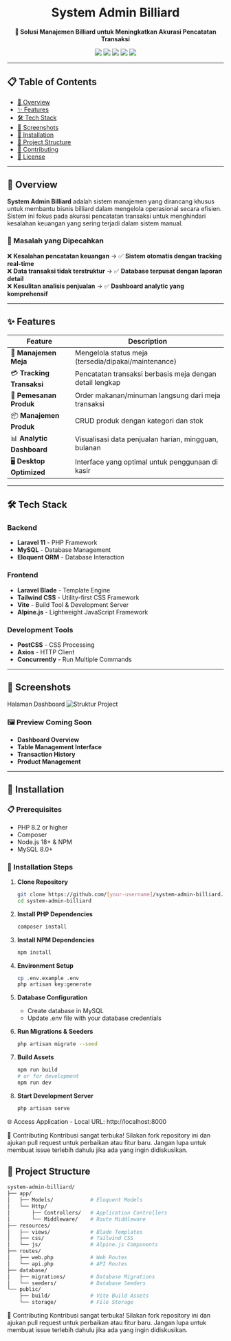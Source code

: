 <h1 align="center">System Admin Billiard</h1>

<p align="center">
  <strong>🎱 Solusi Manajemen Billiard untuk Meningkatkan Akurasi Pencatatan Transaksi</strong>
</p>

<p align="center">
  <img src="https://img.shields.io/badge/Laravel-FF2D20?style=for-the-badge&logo=laravel&logoColor=white"/>
  <img src="https://img.shields.io/badge/MySQL-4479A1?style=for-the-badge&logo=mysql&logoColor=white"/>
  <img src="https://img.shields.io/badge/Tailwind_CSS-38B2AC?style=for-the-badge&logo=tailwind-css&logoColor=white"/>
  <img src="https://img.shields.io/badge/Vite-646CFF?style=for-the-badge&logo=vite&logoColor=white"/>
  <img src="https://img.shields.io/badge/Bootstrap-7952B3?style=for-the-badge&logo=bootstrap&logoColor=white"/>
</p>

---

## 📋 Table of Contents
- [🎯 Overview](#-overview)
- [✨ Features](#-features)
- [🛠️ Tech Stack](#-tech-stack)
- [📸 Screenshots](#-screenshots)
- [🚀 Installation](#-installation)
- [📁 Project Structure](#-project-structure)
- [🤝 Contributing](#-contributing)
- [📄 License](#-license)

---

## 🎯 Overview

**System Admin Billiard** adalah sistem manajemen yang dirancang khusus untuk membantu bisnis billiard dalam mengelola operasional secara efisien. Sistem ini fokus pada akurasi pencatatan transaksi untuk menghindari kesalahan keuangan yang sering terjadi dalam sistem manual.

### 🎯 Masalah yang Dipecahkan
❌ **Kesalahan pencatatan keuangan** → ✅ **Sistem otomatis dengan tracking real-time**  
❌ **Data transaksi tidak terstruktur** → ✅ **Database terpusat dengan laporan detail**  
❌ **Kesulitan analisis penjualan** → ✅ **Dashboard analytic yang komprehensif**

---

## ✨ Features

| Feature | Description |
|---------|-------------|
| 🏓 **Manajemen Meja** | Mengelola status meja (tersedia/dipakai/maintenance) |
| 💳 **Tracking Transaksi** | Pencatatan transaksi berbasis meja dengan detail lengkap |
| 🛒 **Pemesanan Produk** | Order makanan/minuman langsung dari meja transaksi |
| 📦 **Manajemen Produk** | CRUD produk dengan kategori dan stok |
| 📊 **Analytic Dashboard** | Visualisasi data penjualan harian, mingguan, bulanan |
| 🖥️ **Desktop Optimized** | Interface yang optimal untuk penggunaan di kasir |

---

## 🛠️ Tech Stack

### Backend
- **Laravel 11** - PHP Framework
- **MySQL** - Database Management
- **Eloquent ORM** - Database Interaction

### Frontend
- **Laravel Blade** - Template Engine
- **Tailwind CSS** - Utility-first CSS Framework
- **Vite** - Build Tool & Development Server
- **Alpine.js** - Lightweight JavaScript Framework

### Development Tools
- **PostCSS** - CSS Processing
- **Axios** - HTTP Client
- **Concurrently** - Run Multiple Commands

---

## 📸 Screenshots
Halaman Dashboard
![Struktur Project](dashboard.jpg)

### 🖼️ Preview Coming Soon
- **Dashboard Overview**
- **Table Management Interface**
- **Transaction History**
- **Product Management**

---

## 🚀 Installation

### 📋 Prerequisites
- PHP 8.2 or higher
- Composer
- Node.js 18+ & NPM
- MySQL 8.0+

### 🔧 Installation Steps

1. **Clone Repository**
   ```bash
   git clone https://github.com/[your-username]/system-admin-billiard.git
   cd system-admin-billiard

2. **Install PHP Dependencies**
   ```bash
   composer install

3. **Install NPM Dependencies**
   ```bash
   npm install

4. **Environment Setup**
   ```bash
   cp .env.example .env
   php artisan key:generate

5. **Database Configuration**
    - Create database in MySQL
    - Update .env file with your database credentials

6. **Run Migrations & Seeders**
   ```bash
   php artisan migrate --seed

7. **Build Assets**
   ```bash
   npm run build
   # or for development
   npm run dev
8. **Start Development Server**
   ```bash
   php artisan serve

🌐 Access Application
    - Local URL: http://localhost:8000

🤝 Contributing
Kontribusi sangat terbuka! Silakan fork repository ini dan ajukan pull request untuk perbaikan atau fitur baru. Jangan lupa untuk membuat issue terlebih dahulu jika ada yang ingin didiskusikan.

## 📁 Project Structure
```bash
system-admin-billiard/
├── app/
│   ├── Models/            # Eloquent Models
│   └── Http/
│       ├── Controllers/   # Application Controllers
│       └── Middleware/    # Route Middleware
├── resources/
│   ├── views/             # Blade Templates
│   ├── css/               # Tailwind CSS
│   └── js/                # Alpine.js Components
├── routes/
│   ├── web.php            # Web Routes
│   └── api.php            # API Routes
├── database/
│   ├── migrations/        # Database Migrations
│   └── seeders/           # Database Seeders
└── public/
    ├── build/             # Vite Build Assets
    └── storage/           # File Storage
```

🤝 Contributing
Kontribusi sangat terbuka! Silakan fork repository ini dan ajukan pull request untuk perbaikan atau fitur baru. Jangan lupa untuk membuat issue terlebih dahulu jika ada yang ingin didiskusikan.

